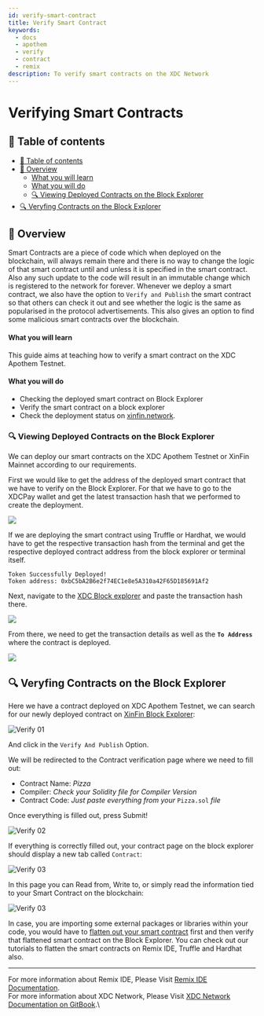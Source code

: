 ```yaml
---
id: verify-smart-contract
title: Verify Smart Contract
keywords:
  - docs
  - apothem
  - verify
  - contract
  - remix
description: To verify smart contracts on the XDC Network
---
```


# Verifying Smart Contracts

## 🧭 Table of contents

* [🧭 Table of contents](verifying-smart-contracts.md#-table-of-contents)
* [📰 Overview](verifying-smart-contracts.md#-overview)
  * [What you will learn](verifying-smart-contracts.md#what-you-will-learn)
  * [What you will do](verifying-smart-contracts.md#what-you-will-do)
  * [🔍 Viewing Deployed Contracts on the Block Explorer](verifying-smart-contracts.md#-viewing-deployed-contracts-on-the-block-explorer)
* [🔍 Veryfing Contracts on the Block Explorer](verifying-smart-contracts.md#-veryfing-contracts-on-the-block-explorer)

## 📰 Overview

Smart Contracts are a piece of code which when deployed on the blockchain, will always remain there and there is no way to change the logic of that smart contract until and unless it is specified in the smart contract. Also any such update to the code will result in an immutable change which is registered to the network for forever. Whenever we deploy a smart contract, we also have the option to `Verify and Publish` the smart contract so that others can check it out and see whether the logic is the same as popularised in the protocol advertisements. This also gives an option to find some malicious smart contracts over the blockchain.

#### What you will learn

This guide aims at teaching how to verify a smart contract on the XDC Apothem Testnet.

#### What you will do

* Checking the deployed smart contract on Block Explorer
* Verify the smart contract on a block explorer
* Check the deployment status on [xinfin.network](https://xinfin.network/#stats).

### 🔍 Viewing Deployed Contracts on the Block Explorer

We can deploy our smart contracts on the XDC Apothem Testnet or XinFin Mainnet according to our requirements.

First we would like to get the address of the deployed smart contract that we have to verify on the Block Explorer. For that we have to go to the XDCPay wallet and get the latest transaction hash that we performed to create the deployment.

![](https://user-images.githubusercontent.com/60708843/190076901-179e4fac-d4e8-43c7-a657-ea525a4e3883.png)

If we are deploying the smart contract using Truffle or Hardhat, we would have to get the respective transaction hash from the terminal and get the respective deployed contract address from the block explorer or terminal itself.

```
Token Successfully Deployed!
Token address: 0xbC5bA2B6e2f74EC1e8e5A310a42F65D185691Af2
```

Next, navigate to the [XDC Block explorer](https://explorer.apothem.network/) and paste the transaction hash there.

![](https://user-images.githubusercontent.com/60708843/190076901-179e4fac-d4e8-43c7-a657-ea525a4e3883.png)

From there, we need to get the transaction details as well as the **`To Address`** where the contract is deployed.

![](https://user-images.githubusercontent.com/60708843/191072000-7aed020a-bd12-4536-ab68-dd45f0044121.png)

## 🔍 Veryfing Contracts on the Block Explorer

Here we have a contract deployed on XDC Apothem Testnet, we can search for our newly deployed contract on [XinFin Block Explorer](https://explorer.xinfin.network/):

![Verify 01](https://user-images.githubusercontent.com/60708843/191072440-378183b9-0993-47d3-a7c8-9525b2ac1e04.png)

And click in the `Verify And Publish` Option.

We will be redirected to the Contract verification page where we need to fill out:

* Contract Name: _Pizza_
* Compiler: _Check your Solidity file for Compiler Version_
* Contract Code: _Just paste everything from your_ `Pizza.sol` _file_

Once everything is filled out, press Submit!

![Verify 02](https://user-images.githubusercontent.com/60708843/191073606-85912e16-e061-4b78-a423-6623d2e8d64d.png)

If everything is correctly filled out, your contract page on the block explorer should display a new tab called `Contract`:

![Verify 03](https://user-images.githubusercontent.com/60708843/191074148-2de679fb-1757-4dfa-b635-aec6d1faab59.png)

In this page you can Read from, Write to, or simply read the information tied to your Smart Contract on the blockchain:

![Verify 03](https://user-images.githubusercontent.com/60708843/191074476-afe017e7-5529-40de-ab16-d8caaf61dae1.png)

In case, you are importing some external packages or libraries within your code, you would have to [flatten out your smart contract](https://docs.xdc.community/get-details/smart-contract-details/flattening-smart-contracts) first and then verify that flattened smart contract on the Block Explorer. You can check out our tutorials to flatten the smart contracts on Remix IDE, Truffle and Hardhat also.

***

For more information about Remix IDE, Please Visit [Remix IDE Documentation](https://remix-ide.readthedocs.io/en/latest/).\
For more information about XDC Network, Please Visit [XDC Network Documentation on GitBook](https://docs.xdc.community/).\

